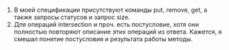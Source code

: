 
1. В моей спецификации присутствуют команды put, remove, get, а также запросы статусов и запрос size.
2. Для операций intersection и проч. есть постусловие, хотя они полностью повторяют описание этих операций из ответа. 
Кажется, я смешал понятие постусловия и результата работы методы.